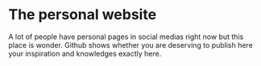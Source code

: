# The personal website

A lot of people have personal pages in social medias right now but this place is wonder. Github shows whether you are deserving to publish here your inspiration and knowledges exactly here.
